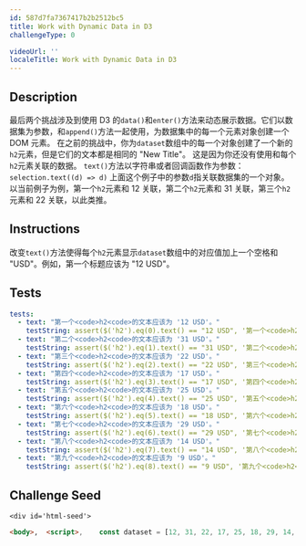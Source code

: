 ```yaml
---
id: 587d7fa7367417b2b2512bc5
title: Work with Dynamic Data in D3
challengeType: 0

videoUrl: ''
localeTitle: Work with Dynamic Data in D3
---
```


## Description
<section id='description'>
最后两个挑战涉及到使用 D3 的<code>data()</code>和<code>enter()</code>方法来动态展示数据。它们以数据集为参数，和<code>append()</code>方法一起使用，为数据集中的每一个元素对象创建一个 DOM 元素。
在之前的挑战中，你为<code>dataset</code>数组中的每一个对象创建了一个新的<code>h2</code>元素，但是它们的文本都是相同的 "New Title"。 这是因为你还没有使用和每个<code>h2</code>元素关联的数据。
<code>text()</code>方法以字符串或者回调函数作为参数：
<code>selection.text((d) => d)</code>
上面这个例子中的参数<code>d</code>指关联数据集的一个对象。
以当前例子为例，第一个<code>h2</code>元素和 12 关联，第二个<code>h2</code>元素和 31 关联，第三个<code>h2</code>元素和 22 关联，以此类推。
</section>

## Instructions
<section id='instructions'>
改变<code>text()</code>方法使得每个<code>h2</code>元素显示<code>dataset</code>数组中的对应值加上一个空格和 "USD"。例如，第一个标题应该为 "12 USD"。
</section>

## Tests
<section id='tests'>

```yml
tests:
  - text: "第一个<code>h2<code>的文本应该为 '12 USD'。"
    testString: assert($('h2').eq(0).text() == "12 USD", '第一个<code>h2<code>的文本应该为 "12 USD"。');
  - text: "第二个<code>h2<code>的文本应该为 '31 USD'。"
    testString: assert($('h2').eq(1).text() == "31 USD", '第二个<code>h2<code>的文本应该为 "31 USD"。');
  - text: "第三个<code>h2<code>的文本应该为 '22 USD'。"
    testString: assert($('h2').eq(2).text() == "22 USD", '第三个<code>h2<code>的文本应该为 "22 USD"。');
  - text: "第四个<code>h2<code>的文本应该为 '17 USD'。"
    testString: assert($('h2').eq(3).text() == "17 USD", '第四个<code>h2<code>的文本应该为 "17 USD"。');
  - text: "第五个<code>h2<code>的文本应该为 '25 USD'。"
    testString: assert($('h2').eq(4).text() == "25 USD", '第五个<code>h2<code>的文本应该为 "25 USD"。');
  - text: "第六个<code>h2<code>的文本应该为 '18 USD'。"
    testString: assert($('h2').eq(5).text() == "18 USD", '第六个<code>h2<code>的文本应该为 "18 USD"。');
  - text: "第七个<code>h2<code>的文本应该为 '29 USD'。"
    testString: assert($('h2').eq(6).text() == "29 USD", '第七个<code>h2<code>的文本应该为 "29 USD"。');
  - text: "第八个<code>h2<code>的文本应该为 '14 USD'。"
    testString: assert($('h2').eq(7).text() == "14 USD", '第八个<code>h2<code>的文本应该为 "14 USD"。');
  - text: "第九个<code>h2<code>的文本应该为 '9 USD'。"
    testString: assert($('h2').eq(8).text() == "9 USD", '第九个<code>h2<code>的文本应该为 "9 USD"。');

```

</section>

## Challenge Seed
<section id='challengeSeed'>

    <div id='html-seed'>
```html
<body>,  <script>,    const dataset = [12, 31, 22, 17, 25, 18, 29, 14, 9];,    ,    d3.select("body").selectAll("h2"),      .data(dataset),      .enter(),      .append("h2"),      // 在下面添加你的代码,      ,      .text("New Title");,      ,      // 在上面添加你的代码,  </script>,</body>
```





</div>





</section>

              
